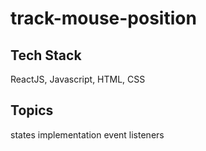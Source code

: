 # track-mouse-position

## Tech Stack
ReactJS, Javascript, HTML, CSS

## Topics
states implementation
event listeners

